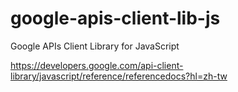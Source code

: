 # google-apis-client-lib-js
Google APIs Client Library for JavaScript

https://developers.google.com/api-client-library/javascript/reference/referencedocs?hl=zh-tw
